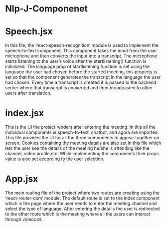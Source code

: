 # Nlp-J-Componenet
# Speech.jsx
In this file, the ‘react-speech-recognition’ module is used to implement the speech-to-text component. This component takes the input from the user microphone and then converts the input into a transcript. The microphone starts listening to the user’s voice after the startlistening() function is initialized. The language prop of startlistening function is set using the language the user had chosen before the started meeting, this property is set so that the component generates the transcript in the language the user had chosen.  Every time a transcript is created it is passed to the backend server where that transcript is converted and then broadcasted to other users after translation. 
 
# index.jsx
This is the UI the project renders after entering the meeting. In this all the individual components ie speech-to-text, chatbot, and agora are imported. This file provides the UI for all the three components to appear together on screen. Cookies containing the meeting details are also set in this file which lets the user see the details of the meeting he/she is attending like the channel, video profile,etc. While implementing the components their props value is also set according to the user selection.
 
# App.jsx
The main routing file of the project where two routes are creating using the ‘react-router-dom’ module. The default route is set to the index component which is the page where the user needs to enter the meeting channel and select the type of language. After entering the details the user is redirected to the other route which is the meeting where all the users can interact through videocall.


